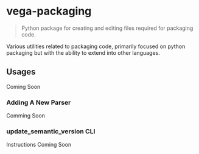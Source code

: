 # vega-packaging
> Python package for creating and editing files required for packaging code.

Various utilities related to packaging code, primarily focused on python packaging but with the ability to extend into other languages. 

## Usages
Coming Soon 

### Adding A New Parser
Comming Soon 

### update_semantic_version CLI
Instructions Coming Soon 
